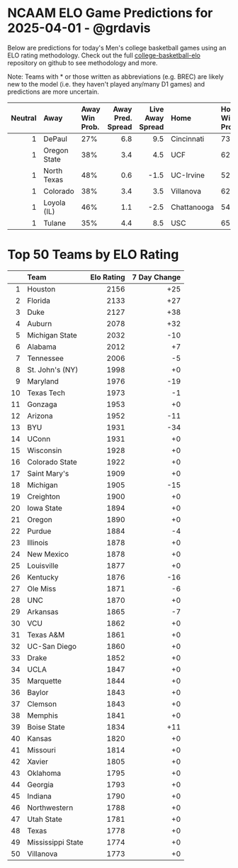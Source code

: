 # NCAAM ELO Game Predictions for 2025-04-01 - @grdavis
Below are predictions for today's Men's college basketball games using an ELO rating methodology. Check out the full [college-basketball-elo](https://github.com/grdavis/college-basketball-elo) repository on github to see methodology and more.

Note: Teams with * or those written as abbreviations (e.g. BREC) are likely new to the model (i.e. they haven't played any/many D1 games) and predictions are more uncertain.

|   Neutral | Away         | Away Win Prob.   |   Away Pred. Spread |   Live Away Spread | Home        | Home Win Prob.   |   Home Pred. Spread |
|----------:|:-------------|:-----------------|--------------------:|-------------------:|:------------|:-----------------|--------------------:|
|         1 | DePaul       | 27%              |                 6.8 |                9.5 | Cincinnati  | 73%              |                -6.8 |
|         1 | Oregon State | 38%              |                 3.4 |                4.5 | UCF         | 62%              |                -3.4 |
|         1 | North Texas  | 48%              |                 0.6 |               -1.5 | UC-Irvine   | 52%              |                -0.6 |
|         1 | Colorado     | 38%              |                 3.4 |                3.5 | Villanova   | 62%              |                -3.4 |
|         1 | Loyola (IL)  | 46%              |                 1.1 |               -2.5 | Chattanooga | 54%              |                -1.1 |
|         1 | Tulane       | 35%              |                 4.4 |                8.5 | USC         | 65%              |                -4.4 |

# Top 50 Teams by ELO Rating
|    | Team              |   Elo Rating |   7 Day Change |
|---:|:------------------|-------------:|---------------:|
|  1 | Houston           |         2156 |            +25 |
|  2 | Florida           |         2133 |            +27 |
|  3 | Duke              |         2127 |            +38 |
|  4 | Auburn            |         2078 |            +32 |
|  5 | Michigan State    |         2032 |            -10 |
|  6 | Alabama           |         2012 |             +7 |
|  7 | Tennessee         |         2006 |             -5 |
|  8 | St. John's (NY)   |         1998 |             +0 |
|  9 | Maryland          |         1976 |            -19 |
| 10 | Texas Tech        |         1973 |             -1 |
| 11 | Gonzaga           |         1953 |             +0 |
| 12 | Arizona           |         1952 |            -11 |
| 13 | BYU               |         1931 |            -34 |
| 14 | UConn             |         1931 |             +0 |
| 15 | Wisconsin         |         1928 |             +0 |
| 16 | Colorado State    |         1922 |             +0 |
| 17 | Saint Mary's      |         1909 |             +0 |
| 18 | Michigan          |         1905 |            -15 |
| 19 | Creighton         |         1900 |             +0 |
| 20 | Iowa State        |         1894 |             +0 |
| 21 | Oregon            |         1890 |             +0 |
| 22 | Purdue            |         1884 |             -4 |
| 23 | Illinois          |         1878 |             +0 |
| 24 | New Mexico        |         1878 |             +0 |
| 25 | Louisville        |         1877 |             +0 |
| 26 | Kentucky          |         1876 |            -16 |
| 27 | Ole Miss          |         1871 |             -6 |
| 28 | UNC               |         1870 |             +0 |
| 29 | Arkansas          |         1865 |             -7 |
| 30 | VCU               |         1862 |             +0 |
| 31 | Texas A&M         |         1861 |             +0 |
| 32 | UC-San Diego      |         1860 |             +0 |
| 33 | Drake             |         1852 |             +0 |
| 34 | UCLA              |         1847 |             +0 |
| 35 | Marquette         |         1844 |             +0 |
| 36 | Baylor            |         1843 |             +0 |
| 37 | Clemson           |         1843 |             +0 |
| 38 | Memphis           |         1841 |             +0 |
| 39 | Boise State       |         1834 |            +11 |
| 40 | Kansas            |         1820 |             +0 |
| 41 | Missouri          |         1814 |             +0 |
| 42 | Xavier            |         1805 |             +0 |
| 43 | Oklahoma          |         1795 |             +0 |
| 44 | Georgia           |         1793 |             +0 |
| 45 | Indiana           |         1790 |             +0 |
| 46 | Northwestern      |         1788 |             +0 |
| 47 | Utah State        |         1781 |             +0 |
| 48 | Texas             |         1778 |             +0 |
| 49 | Mississippi State |         1774 |             +0 |
| 50 | Villanova         |         1773 |             +0 |